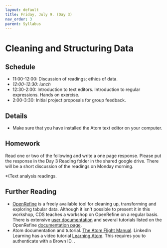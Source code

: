```yaml
---
layout: default
title: Friday, July 9. (Day 3)
nav_order: 3
parent: Syllabus
---
```

# Cleaning and Structuring Data

## Schedule
* 11:00-12:00: Discussion of readings; ethics of data.
* _12:00-12:30: lunch_
* 12:30-2:00: Introduction to text editors. Introduction to regular expressions. Hands on exercise.
* 2:00-3:30: Initial project proposals for group feedback.

## Details
* Make sure that you have installed the Atom text editor on your computer.

## Homework

Read one or two of the following and write a one page response. Please put the response in the Day 3 Reading folder in the shared google drive. There will be a short discussion of the readings on Monday morning.

*(Text analysis readings.

## Further Reading

* [OpenRefine](https://openrefine.org/) is a freely available tool for cleaning up, transforming and exploring tabular data. Although it isn't possible to present it in this workshop, CDS teaches a workshop on OpenRefine on a regular basis. There is extensive [user documentation](https://docs.openrefine.org/) and several tutorials listed on the OpenRefine [documentation page](https://openrefine.org/documentation.html).
* Atom documentation and tutorial. [The Atom Flight Manual](https://flight-manual.atom.io/). LinkedIn Learning has a video tutorial [Learning Atom](https://www.linkedin.com/learning/learning-atom-2). This requires you to authenticate with a Brown ID. .

<br/>
